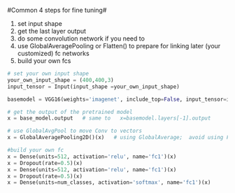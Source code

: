 
#Common 4 steps for fine tuning#

1. set input shape
2. get the last layer output
3. do some convolution network if you need to
4. use GlobalAveragePooling   or Flatten()  to prepare for linking later (your customized) fc networks
5. build your own fcs


```python
# set your own input shape
your_own_input_shape = (400,400,3)
input_tensor = Input(input_shape =your_own_input_shape) 

basemodel = VGG16(weights='imagenet', include_top=False, input_tensor=input_tensor)

# get the output of the pretrained model
x = base_model.output   # same to   x=basemodel.layers[-1].output

# use GlobalAvgPool to move Conv to vectors
x = GlobalAveragePooling2D()(x)   # using GlobalAverage;  avoid using Flatten(),since that will cause too many parameters that might not be that useful, compared with conv layer parameters

#build your own fc 
x = Dense(units=512, activation='relu', name='fc1')(x)
x = Dropout(rate=0.5)(x)
x = Dense(units=512, activation='relu', name='fc1')(x)
x = Dropout(rate=0.5)(x)
x = Dense(units=num_classes, activation='softmax', name='fc1')(x)


```
